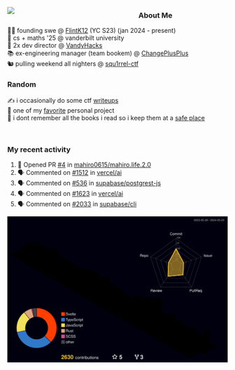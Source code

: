 <!-- 
Hey what are you doing here? 
I admire your curiosity tho
Shoot me an email (zinean00 at gmail dot com)
Let's connect! 
-->

<p float="left">
  <img src='https://imgur.com/nGM66Ev.png' width='300' align="left">
  <p>
    
  <h3>About Me</h3>
  👨‍💻 founding swe @ <a href="https://www.flintk12.com">FlintK12</a> (YC S23) (jan 2024 - present) <br>
  🏫 cs + maths '25 @ vanderbilt university <br>
  🌊 2x dev director @ <a href="https://github.com/vandyhacks">VandyHacks</a> <br>
  📚 ex-engineering manager (team bookem) @ <a href="https://github.com/changeplusplusvandy">ChangePlusPlus<a> <br>
  🐿 pulling weekend all nighters @ <a href="https://github.com/squ1rrel-ctf">squ1rrel-ctf</a> <br>
  
  <h3>Random</h3>
  ✍️ i occasionally do some ctf <a href="https://squ1rrel.dev/author/zineanteoh">writeups</a> <br>
  📱 one of my <a href="https://github.com/zineanteoh/vinkybox-app">favorite</a> personal project<br>
  📖 i dont remember all the books i read so i keep them at a <a href="https://www.goodreads.com/user/show/80901669-zi">safe place</a>
  </p>
  
</p>

<br>
<!-- <i>generated by <a href="https://labs.openai.com/s/0hW1r6PFYo3Zh0a7UoxK2AMp" target="_blank">dall-e 2</a></i> -->

<h3>My recent activity</h3>

<!--START_SECTION:activity-->
1. 💪 Opened PR [#4](https://github.com/mahiro0615/mahiro.life.2.0/pull/4) in [mahiro0615/mahiro.life.2.0](https://github.com/mahiro0615/mahiro.life.2.0)
2. 🗣 Commented on [#1512](https://github.com/vercel/ai/issues/1512#issuecomment-2136281586) in [vercel/ai](https://github.com/vercel/ai)
3. 🗣 Commented on [#536](https://github.com/supabase/postgrest-js/issues/536#issuecomment-2133938195) in [supabase/postgrest-js](https://github.com/supabase/postgrest-js)
4. 🗣 Commented on [#1623](https://github.com/vercel/ai/issues/1623#issuecomment-2130230777) in [vercel/ai](https://github.com/vercel/ai)
5. 🗣 Commented on [#2033](https://github.com/supabase/cli/issues/2033#issuecomment-2078841196) in [supabase/cli](https://github.com/supabase/cli)
<!--END_SECTION:activity-->

![](./profile-3d-contrib/profile-night-rainbow.svg)
